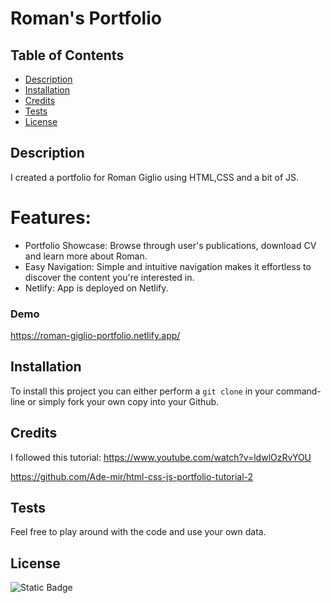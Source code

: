 # Roman's Portfolio

## Table of Contents

- [Description](#description)
- [Installation](#installation)
- [Credits](#credits)
- [Tests](#tests)
- [License](#license)

## Description

I created a portfolio for Roman Giglio using HTML,CSS and a bit of JS.

# Features:

- Portfolio Showcase: Browse through user's publications, download CV and learn more about Roman.
- Easy Navigation: Simple and intuitive navigation makes it effortless to discover the content you're interested in.
- Netlify: App is deployed on Netlify.

### Demo

https://roman-giglio-portfolio.netlify.app/

## Installation

To install this project you can either perform a `git clone` in your command-line or simply fork your own copy into your Github.

## Credits

I followed this tutorial: https://www.youtube.com/watch?v=ldwlOzRvYOU

https://github.com/Ade-mir/html-css-js-portfolio-tutorial-2

## Tests

Feel free to play around with the code and use your own data.

## License

![Static Badge](https://img.shields.io/badge/MIT-blue)
